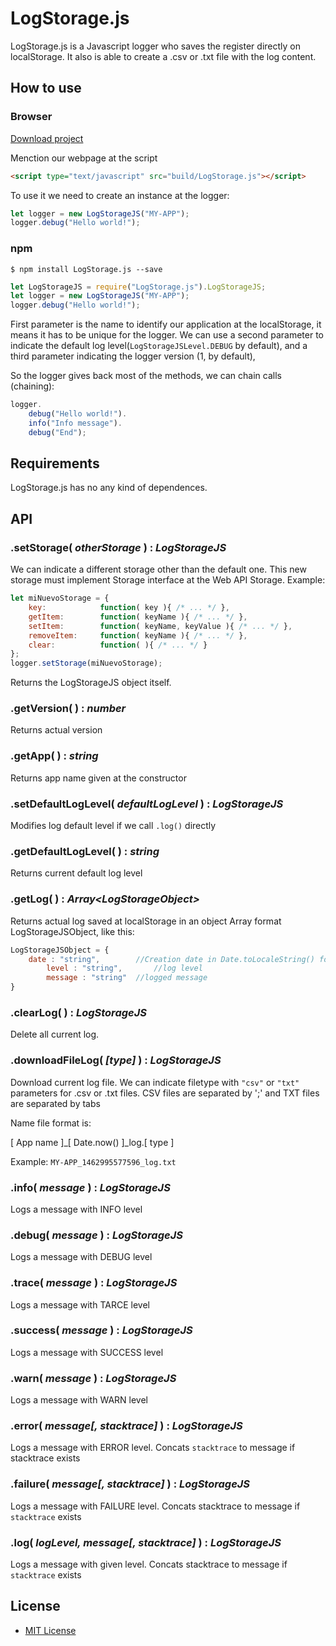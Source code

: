 # LogStorage.js

LogStorage.js is a Javascript logger who saves the register directly on localStorage. It also is able to create a .csv or .txt file with the log content. 

## How to use

### Browser

[Download project](https://github.com/lmfresneda/LogStorage.js/archive/master.zip "Download project")

Menction our webpage at the script

```html
<script type="text/javascript" src="build/LogStorage.js"></script>
```

To use it we need to create an instance at the logger:

```javascript
let logger = new LogStorageJS("MY-APP");
logger.debug("Hello world!");
```

### npm

```
$ npm install LogStorage.js --save
```

```javascript
let LogStorageJS = require("LogStorage.js").LogStorageJS;
let logger = new LogStorageJS("MY-APP");
logger.debug("Hello world!");
```

First parameter is the name to identify our application at the localStorage, it means it has to be unique for the logger. We can use a second parameter to indicate the default log level(`LogStorageJSLevel.DEBUG` by default), and a third parameter indicating the logger version (1, by default),

So the logger gives back most of the methods, we can chain calls (chaining):

```javascript
logger.
    debug("Hello world!").
    info("Info message").
    debug("End");
```

## Requirements

LogStorage.js has no any kind of dependences. 

## API

### .setStorage( *otherStorage* ) : *LogStorageJS*

We can indicate a different storage other than the default one. This new storage must implement Storage interface at the Web API Storage. Example:

```javascript
let miNuevoStorage = {
    key: 			function( key ){ /* ... */ },
    getItem: 		function( keyName ){ /* ... */ },
    setItem: 		function( keyName, keyValue ){ /* ... */ },
    removeItem: 	function( keyName ){ /* ... */ },
    clear: 			function( ){ /* ... */ }
};
logger.setStorage(miNuevoStorage);
```

Returns the LogStorageJS object itself.

### .getVersion( ) : *number*

Returns actual version

### .getApp( ) : *string*

Returns app name given at the constructor

### .setDefaultLogLevel( *defaultLogLevel* ) : *LogStorageJS*

Modifies log default level if we call `.log()` directly 

### .getDefaultLogLevel( ) : *string*

Returns current default log level

### .getLog( ) : *Array\<LogStorageObject\>*

Returns actual log saved at localStorage in an object Array format LogStorageJSObject, like this:

```javascript
LogStorageJSObject = {
    date : "string", 		//Creation date in Date.toLocaleString() format
        level : "string", 		//log level
        message : "string" 	//logged message
}
```

### .clearLog( ) : *LogStorageJS*

Delete all current log.

### .downloadFileLog( *[type]* ) : *LogStorageJS*

Download current log file. We can indicate filetype with `"csv"` or `"txt"` parameters for .csv or .txt files. CSV files are separated by ';' and TXT files are separated by tabs

Name file format is:

[ App name ]_[ Date.now() ]_log.[ type ]

Example: `MY-APP_1462995577596_log.txt`

### .info( *message* ) : *LogStorageJS*

Logs a message with INFO level

### .debug( *message* ) : *LogStorageJS*

Logs a message with DEBUG level

### .trace( *message* ) : *LogStorageJS*

Logs a message with TARCE level

### .success( *message* ) : *LogStorageJS*

Logs a message with SUCCESS level

### .warn( *message* ) : *LogStorageJS*

Logs a message with WARN level

### .error( *message[, stacktrace]* ) : *LogStorageJS*

Logs a message with ERROR level. Concats `stacktrace` to message if stacktrace exists

### .failure( *message[, stacktrace]* ) : *LogStorageJS*

Logs a message with FAILURE level. Concats stacktrace to message if `stacktrace` exists

### .log( *logLevel, message[, stacktrace]* ) : *LogStorageJS*

Logs a message with given level. Concats stacktrace to message if `stacktrace` exists


## License

* [MIT License](https://opensource.org/licenses/MIT)



